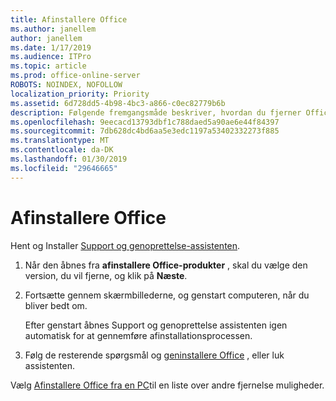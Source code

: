 ```yaml
---
title: Afinstallere Office
ms.author: janellem
author: janellem
ms.date: 1/17/2019
ms.audience: ITPro
ms.topic: article
ms.prod: office-online-server
ROBOTS: NOINDEX, NOFOLLOW
localization_priority: Priority
ms.assetid: 6d728dd5-4b98-4bc3-a866-c0ec82779b6b
description: Følgende fremgangsmåde beskriver, hvordan du fjerner Office fra en PC.
ms.openlocfilehash: 9eecacd13793dbf1c788daed5a90ae6e44f84397
ms.sourcegitcommit: 7db628dc4bd6aa5e3edc1197a53402332273f885
ms.translationtype: MT
ms.contentlocale: da-DK
ms.lasthandoff: 01/30/2019
ms.locfileid: "29646665"
---
```

# <a name="uninstall-office"></a>Afinstallere Office

Hent og Installer [Support og genoprettelse-assistenten](https://aka.ms/SARA-OfficeUninstall-Alchemy).
  
1. Når den åbnes fra **afinstallere Office-produkter** , skal du vælge den version, du vil fjerne, og klik på **Næste**. 
    
2. Fortsætte gennem skærmbillederne, og genstart computeren, når du bliver bedt om.
    
    Efter genstart åbnes Support og genoprettelse assistenten igen automatisk for at gennemføre afinstallationsprocessen.
    
3. Følg de resterende spørgsmål og [geninstallere Office](https://portal.office.com/OLS/MySoftware.aspx) , eller luk assistenten. 
    
Vælg [Afinstallere Office fra en PC](https://support.office.com/article/9dd49b83-264a-477a-8fcc-2fdf5dbf61d8?wt.mc_id=Alchemy_ClientDIA)til en liste over andre fjernelse muligheder.
  

